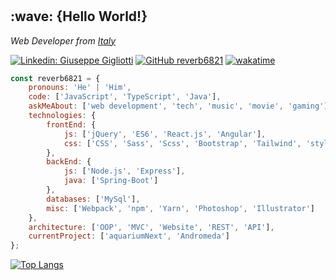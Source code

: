 # 

<h2> :wave: {Hello World!}</h2>
<p><em>Web Developer from <a href="http://www.unb.br">Italy</a>
</em></p>

[![Linkedin: Giuseppe Gigliotti](https://img.shields.io/badge/-giuseppegigliotti-blue?style=flat-square&logo=Linkedin&logoColor=white&link=https://www.linkedin.com/in/gigliottigiuseppe/)](https://www.linkedin.com/in/gigliottigiuseppe/)
[![GitHub reverb6821](https://img.shields.io/github/followers/reverb6821?label=follow&style=social)](https://github.com/reverb6821)
[![wakatime](https://wakatime.com/badge/user/050278f0-d512-49a5-930c-95e2028c09be.svg)](https://wakatime.com/@050278f0-d512-49a5-930c-95e2028c09be)

<p>
</p>

```javascript
const reverb6821 = {
    pronouns: 'He' | 'Him',
    code: ['JavaScript', 'TypeScript', 'Java'],
    askMeAbout: ['web development', 'tech', 'music', 'movie', 'gaming'],
    technologies: {
        frontEnd: {
            js: ['jQuery', 'ES6', 'React.js', 'Angular'],
            css: ['CSS', 'Sass', 'Scss', 'Bootstrap', 'Tailwind', 'styled-components']
        },
        backEnd: {
            js: ['Node.js', 'Express'],
            java: ['Spring-Boot']
        },
        databases: ['MySql'],
        misc: ['Webpack', 'npm', 'Yarn', 'Photoshop', 'Illustrator']
    },
    architecture: ['OOP', 'MVC', 'Website', 'REST', 'API'],
    currentProject: ['aquariumNext', 'Andromeda']
};
```

[![Top Langs](https://github-readme-stats.vercel.app/api/top-langs/?username=reverb6821&layout=compact)](https://github.com/reverb6821/github-readme-stats)



<!--
**ReverbOD/ReverbOD** is a ✨ _special_ ✨ repository because its `README.md` (this file) appears on your GitHub profile.

Here are some ideas to get you started:

- 🔭 I’m currently working on ...
- 🌱 I’m currently learning ...
- 👯 I’m looking to collaborate on ...
- 🤔 I’m looking for help with ...
- 💬 Ask me about ...
- 📫 How to reach me: ...
- 😄 Pronouns: ...
- ⚡ Fun fact: ...
-->
